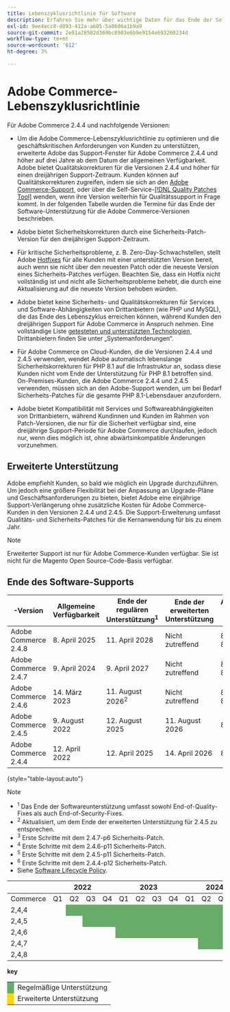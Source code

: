 ```yaml
---
title: Lebenszyklusrichtlinie für Software
description: Erfahren Sie mehr über wichtige Daten für das Ende der Software-Unterstützung für Adobe Commerce-Versionen.
exl-id: 9ee4ecc8-d893-412a-a605-5a8606a1b9a9
source-git-commit: 2e81a28502d369bc8903e6b9e9154e693260234d
workflow-type: tm+mt
source-wordcount: '612'
ht-degree: 3%

---
```



# Adobe Commerce-Lebenszyklusrichtlinie

Für Adobe Commerce 2.4.4 und nachfolgende Versionen:

- Um die Adobe Commerce-Lebenszyklusrichtlinie zu optimieren und die geschäftskritischen Anforderungen von Kunden zu unterstützen, erweiterte Adobe das Support-Fenster für Adobe Commerce 2.4.4 und höher auf drei Jahre ab dem Datum der allgemeinen Verfügbarkeit. Adobe bietet Qualitätskorrekturen für die Versionen 2.4.4 und höher für einen dreijährigen Support-Zeitraum. Kunden können auf Qualitätskorrekturen zugreifen, indem sie sich an den [Adobe Commerce-Support &#x200B;](https://experienceleague.adobe.com/de/docs/commerce-knowledge-base/kb/help-center-guide/magento-help-center-user-guide) oder über die Self-Service-[[!DNL Quality Patches Tool]](https://experienceleague.adobe.com/tools/commerce-quality-patches/index.html?lang=de) wenden, wenn ihre Version weiterhin für Qualitätssupport in Frage kommt. In der folgenden Tabelle wurden die Termine für das Ende der Software-Unterstützung für die Adobe Commerce-Versionen beschrieben.

- Adobe bietet Sicherheitskorrekturen durch eine Sicherheits-Patch-Version für den dreijährigen Support-Zeitraum.

- Für kritische Sicherheitsprobleme, z. B. Zero-Day-Schwachstellen, stellt Adobe [Hotfixes](https://support.magento.com/hc/en-us/sections/360003869892-Known-issues-patches-attached-) für alle Kunden mit einer unterstützten Version bereit, auch wenn sie nicht über den neuesten Patch oder die neueste Version eines Sicherheits-Patches verfügen. Beachten Sie, dass ein Hotfix nicht vollständig ist und nicht alle Sicherheitsprobleme behebt, die durch eine Aktualisierung auf die neueste Version behoben würden.

- Adobe bietet keine Sicherheits- und Qualitätskorrekturen für Services und Software-Abhängigkeiten von Drittanbietern (wie PHP und MySQL), die das Ende des Lebenszyklus erreichen können, während Kunden den dreijährigen Support für Adobe Commerce in Anspruch nehmen. Eine vollständige Liste [&#x200B; getesteten und unterstützten Technologien &#x200B;](../installation/system-requirements.md) Drittanbietern finden Sie unter „Systemanforderungen“.

- Für Adobe Commerce on Cloud-Kunden, die die Versionen 2.4.4 und 2.4.5 verwenden, wendet Adobe automatisch lebenslange Sicherheitskorrekturen für PHP 8.1 auf die Infrastruktur an, sodass diese Kunden nicht vom Ende der Unterstützung für PHP 8.1 betroffen sind. On-Premises-Kunden, die Adobe Commerce 2.4.4 und 2.4.5 verwenden, müssen sich an den Adobe-Support wenden, um bei Bedarf Sicherheits-Patches für die gesamte PHP 8.1-Lebensdauer anzufordern.

- Adobe bietet Kompatibilität mit Services und Softwareabhängigkeiten von Drittanbietern, während Kundinnen und Kunden im Rahmen von Patch-Versionen, die nur für die Sicherheit verfügbar sind, eine dreijährige Support-Periode für Adobe Commerce durchlaufen, jedoch nur, wenn dies möglich ist, ohne abwärtsinkompatible Änderungen vorzunehmen.

## Erweiterte Unterstützung

Adobe empfiehlt Kunden, so bald wie möglich ein Upgrade durchzuführen. Um jedoch eine größere Flexibilität bei der Anpassung an Upgrade-Pläne und Geschäftsanforderungen zu bieten, bietet Adobe eine einjährige Support-Verlängerung ohne zusätzliche Kosten für Adobe Commerce-Kunden in den Versionen 2.4.4 und 2.4.5. Die Support-Erweiterung umfasst Qualitäts- und Sicherheits-Patches für die Kernanwendung für bis zu einem Jahr.

>[!NOTE]
>
>Erweiterter Support ist nur für Adobe Commerce-Kunden verfügbar. Sie ist nicht für die Magento Open Source-Code-Basis verfügbar.

## Ende des Software-Supports

| -Version | Allgemeine Verfügbarkeit | Ende der regulären Unterstützung<sup>1</sup> | Ende der erweiterten Unterstützung | Abhängige PHP-Version | Abhängige MariaDB-Version |
|----------------------|----------------------|------------------------------------|-------------------------|-----------------------|---------------------------|
| Adobe Commerce 2.4.8 | &#x200B;8. April 2025 | &#x200B;11. April 2028 | Nicht zutreffend | 8.3 und 8.4 | 11,4 |
| Adobe Commerce 2.4.7 | &#x200B;9. April 2024 | &#x200B;9. April 2027 | Nicht zutreffend | 8.2 und 8.3 | 10.11<sup>3 </sup> |
| Adobe Commerce 2.4.6 | &#x200B;14. März 2023 | &#x200B;11. August 2026<sup>2 </sup> | Nicht zutreffend | 8.1 und 8.2 | 10.11<sup>4 </sup> |
| Adobe Commerce 2.4.5 | &#x200B;9. August 2022 | &#x200B;12. August 2025 | &#x200B;11. August 2026 | 8,1 | 10,6<sup>5 </sup> |
| Adobe Commerce 2.4.4 | &#x200B;12. April 2022 | &#x200B;12. April 2025 | &#x200B;14. April 2026 | 8,1 | 10,6<sup>6 </sup> |

{style="table-layout:auto"}

>[!NOTE]
>
>- <sup>1</sup> Das Ende der Softwareunterstützung umfasst sowohl End-of-Quality-Fixes als auch End-of-Security-Fixes.
>- <sup>2</sup> Aktualisiert, um dem Ende der erweiterten Unterstützung für 2.4.5 zu entsprechen.
>- <sup>3</sup> Erste Schritte mit dem 2.4.7-p6 Sicherheits-Patch.
>- <sup>4</sup> Erste Schritte mit dem 2.4.6-p11 Sicherheits-Patch.
>- <sup>5</sup> Erste Schritte mit dem 2.4.5-p11 Sicherheits-Patch.
>- <sup>6</sup> Erste Schritte mit dem 2.4.4-p12 Sicherheits-Patch.
>- Siehe [Software Lifecycle Policy](https://www.adobe.com/content/dam/cc/en/legal/terms/enterprise/pdfs/Adobe-Commerce-Software-Lifecycle-Policy.pdf).

<table style="table-layout:auto">
<thead>
  <tr>
    <th colspan="1"></th>
    <th colspan="4">2022</th>
    <th colspan="4">2023</th>
    <th colspan="4">2024</th>
    <th colspan="4">2025</th>
    <th colspan="4">2026</th>
    <th colspan="4">2027</th>
    <th colspan="4">2028</th>
  </tr>
</thead>
<tbody>
  <tr>
    <td>Commerce</td>
    <td>Q1</td>
    <td>Q2</td>
    <td>Q3</td>
    <td>Q4</td>
    <td>Q1</td>
    <td>Q2</td>
    <td>Q3</td>
    <td>Q4</td>
    <td>Q1</td>
    <td>Q2</td>
    <td>Q3</td>
    <td>Q4</td>
    <td>Q1</td>
    <td>Q2</td>
    <td>Q3</td>
    <td>Q4</td>
    <td>Q1</td>
    <td>Q2</td>
    <td>Q3</td>
    <td>Q4</td>
    <td>Q1</td>
    <td>Q2</td>
    <td>Q3</td>
    <td>Q4</td>
    <td>Q1</td>
    <td>Q2</td>
    <td>Q3</td>
    <td>Q4</td>
  </tr>
  <tr>
    <td>2,4,4</td>
    <td></td>
    <td colspan="13" style="background-color:#67ac68;"></td>
    <td colspan="4" style="background-color:#ffd700;"></td>
    <td colspan="10"></td>
  </tr>
  <tr>
    <td>2,4,5</td>
    <td colspan="2"></td>
    <td colspan="13" style="background-color:#67ac68;"></td>
    <td colspan="4" style="background-color:#ffd700;"></td>
    <td colspan="9"></td>
  </tr>
  <tr>
    <td>2,4,6</td>
    <td colspan="4"></td>
    <td colspan="15" style="background-color:#67ac68;"></td>
    <td colspan="10"></td>
  </tr>
  <tr>
    <td>2,4,7</td>
    <td colspan="9"></td>
    <td colspan="13" style="background-color:#67ac68;"></td>
    <td colspan="6"></td>
  </tr>
  <tr>
    <td>2,4,8</td>
    <td colspan="13"></td>
    <td colspan="13" style="background-color:#67ac68;"></td>
    <td colspan="2"></td>
  </tr>
</tbody>
</table>

**key**

<table style="table-layout:auto">
 <tbody>
  <tr>
   <td style="background-color:#67ac68;"></td>
   <td>Regelmäßige Unterstützung</td>
  </tr>
  <tr>
   <td style="background-color:#ffd700;"></td>
   <td>Erweiterte Unterstützung</td>
  </tr>
 </tbody>
</table>
